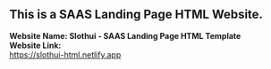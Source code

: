 ## This is a SAAS Landing Page HTML Website.
**Website Name: Slothui - SAAS Landing Page HTML Template** <br>
**Website Link:** <br> 
https://slothui-html.netlify.app

